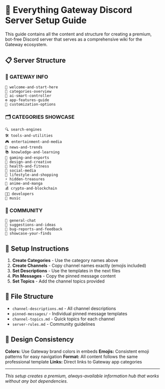 # 🚀 Everything Gateway Discord Server Setup Guide

This guide contains all the content and structure for creating a premium, bot-free Discord server that serves as a comprehensive wiki for the Gateway ecosystem.

## 📋 Server Structure

### 📌 GATEWAY INFO
```
📌 welcome-and-start-here
📂 categories-overview  
🧠 ai-smart-controller
⚙️ app-features-guide
🎨 customization-options
```

### 🗂️ CATEGORIES SHOWCASE
```
🔍 search-engines
🛠️ tools-and-utilities  
🎮 entertainment-and-media
📰 news-and-trends
📚 knowledge-and-learning
🎯 gaming-and-esports
🎨 design-and-creative
💪 health-and-fitness
👥 social-media
🛒 lifestyle-and-shopping
⚡ hidden-treasures
🌟 anime-and-manga
💰 crypto-and-blockchain
👨‍💻 developers
🎵 music
```

### 💬 COMMUNITY  
```
💭 general-chat
🤝 suggestions-and-ideas
🐛 bug-reports-and-feedback
🎉 showcase-your-finds
```

## 🎯 Setup Instructions

1. **Create Categories** - Use the category names above
2. **Create Channels** - Copy channel names exactly (emojis included)
3. **Set Descriptions** - Use the templates in the next files
4. **Pin Messages** - Copy the pinned message content
5. **Set Topics** - Add the channel topics provided

## 📁 File Structure

- `channel-descriptions.md` - All channel descriptions
- `pinned-messages/` - Individual pinned message templates
- `channel-topics.md` - Quick topics for each channel
- `server-rules.md` - Community guidelines

## 🎨 Design Consistency

**Colors:** Use Gateway brand colors in embeds
**Emojis:** Consistent emoji patterns for easy navigation
**Format:** All content follows the same professional template
**Links:** Direct links to Gateway app categories

---
*This setup creates a premium, always-available information hub that works without any bot dependencies.*

